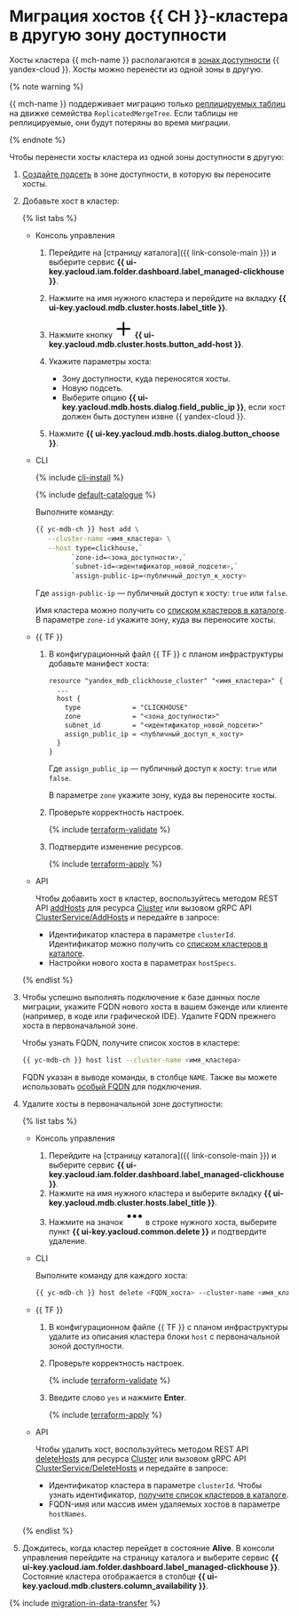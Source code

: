 # Миграция хостов {{ CH }}-кластера в другую зону доступности

Хосты кластера {{ mch-name }} располагаются в [зонах доступности](../../overview/concepts/geo-scope.md) {{ yandex-cloud }}. Хосты можно перенести из одной зоны в другую.

{% note warning %}

{{ mch-name }} поддерживает миграцию только [реплицируемых таблиц](../concepts/replication.md#replicated-tables) на движке семейства `ReplicatedMergeTree`. Если таблицы не реплицируемые, они будут потеряны во время миграции.

{% endnote %}

Чтобы перенести хосты кластера из одной зоны доступности в другую:

1. [Создайте подсеть](../../vpc/operations/subnet-create.md) в зоне доступности, в которую вы переносите хосты.
1. Добавьте хост в кластер:

   {% list tabs %}

   - Консоль управления

      1. Перейдите на [страницу каталога]({{ link-console-main }}) и выберите сервис **{{ ui-key.yacloud.iam.folder.dashboard.label_managed-clickhouse }}**.
      1. Нажмите на имя нужного кластера и перейдите на вкладку **{{ ui-key.yacloud.mdb.cluster.hosts.label_title }}**.
      1. Нажмите кнопку ![image](../../_assets/console-icons/plus.svg) **{{ ui-key.yacloud.mdb.cluster.hosts.button_add-host }}**.
      1. Укажите параметры хоста:

         * Зону доступности, куда переносятся хосты.
         * Новую подсеть.
         * Выберите опцию **{{ ui-key.yacloud.mdb.hosts.dialog.field_public_ip }}**, если хост должен быть доступен извне {{ yandex-cloud }}.

      1. Нажмите **{{ ui-key.yacloud.mdb.hosts.dialog.button_choose }}**.

   - CLI

      {% include [cli-install](../../_includes/cli-install.md) %}

      {% include [default-catalogue](../../_includes/default-catalogue.md) %}

      Выполните команду:

      ```bash
      {{ yc-mdb-ch }} host add \
         --cluster-name <имя_кластера> \
         --host type=clickhouse,`
               `zone-id=<зона_доступности>,`
               `subnet-id=<идентификатор_новой_подсети>,`
               `assign-public-ip=<публичный_доступ_к_хосту>
      ```

      Где `assign-public-ip` — публичный доступ к хосту: `true` или `false`.

      Имя кластера можно получить со [списком кластеров в каталоге](cluster-list.md#list-clusters). В параметре `zone-id` укажите зону, куда вы переносите хосты.

   - {{ TF }}

      1. В конфигурационный файл {{ TF }} с планом инфраструктуры добавьте манифест хоста:

         ```hcl
         resource "yandex_mdb_clickhouse_cluster" "<имя_кластера>" {
           ...
           host {
             type             = "CLICKHOUSE"
             zone             = "<зона_доступности>"
             subnet_id        = "<идентификатор_новой_подсети>"
             assign_public_ip = <публичный_доступ_к_хосту>
           }
         }
         ```

         Где `assign_public_ip` — публичный доступ к хосту: `true` или `false`.

         В параметре `zone` укажите зону, куда вы переносите хосты.

      1. Проверьте корректность настроек.

         {% include [terraform-validate](../../_includes/mdb/terraform/validate.md) %}

      1. Подтвердите изменение ресурсов.

         {% include [terraform-apply](../../_includes/mdb/terraform/apply.md) %}

   - API

      Чтобы добавить хост в кластер, воспользуйтесь методом REST API [addHosts](../api-ref/Cluster/addHosts.md) для ресурса [Cluster](../api-ref/Cluster/index.md) или вызовом gRPC API [ClusterService/AddHosts](../api-ref/grpc/cluster_service.md#AddHosts) и передайте в запросе:

      * Идентификатор кластера в параметре `clusterId`. Идентификатор можно получить со [списком кластеров в каталоге](cluster-list.md#list-clusters).
      * Настройки нового хоста в параметрах `hostSpecs`.

   {% endlist %}

1. Чтобы успешно выполнять подключение к базе данных после миграции, укажите FQDN нового хоста в вашем бэкенде или клиенте (например, в коде или графической IDE). Удалите FQDN прежнего хоста в первоначальной зоне.

   Чтобы узнать FQDN, получите список хостов в кластере:

   ```bash
   {{ yc-mdb-ch }} host list --cluster-name <имя_кластера>
   ```

   FQDN указан в выводе команды, в столбце `NAME`. Также вы можете использовать [особый FQDN](connect.md#special-fqdns) для подключения.

1. Удалите хосты в первоначальной зоне доступности:

   {% list tabs %}

   - Консоль управления

      1. Перейдите на [страницу каталога]({{ link-console-main }}) и выберите сервис **{{ ui-key.yacloud.iam.folder.dashboard.label_managed-clickhouse }}**.
      1. Нажмите на имя нужного кластера и выберите вкладку **{{ ui-key.yacloud.mdb.cluster.hosts.label_title }}**.
      1. Нажмите на значок ![image](../../_assets/console-icons/ellipsis.svg) в строке нужного хоста, выберите пункт **{{ ui-key.yacloud.common.delete }}** и подтвердите удаление.

   - CLI

      Выполните команду для каждого хоста:

      ```bash
      {{ yc-mdb-ch }} host delete <FQDN_хоста> --cluster-name <имя_кластера>
      ```

   - {{ TF }}

      1. В конфигурационном файле {{ TF }} с планом инфраструктуры удалите из описания кластера блоки `host` с первоначальной зоной доступности.
      1. Проверьте корректность настроек.

         {% include [terraform-validate](../../_includes/mdb/terraform/validate.md) %}

      1. Введите слово `yes` и нажмите **Enter**.

         {% include [terraform-apply](../../_includes/mdb/terraform/apply.md) %}

   - API

      Чтобы удалить хост, воспользуйтесь методом REST API [deleteHosts](../api-ref/Cluster/deleteHosts.md) для ресурса [Cluster](../api-ref/Cluster/index.md) или вызовом gRPC API [ClusterService/DeleteHosts](../api-ref/grpc/cluster_service.md#DeleteHosts) и передайте в запросе:

      * Идентификатор кластера в параметре `clusterId`. Чтобы узнать идентификатор, [получите список кластеров в каталоге](cluster-list.md#list-clusters).
      * FQDN-имя или массив имен удаляемых хостов в параметре `hostNames`.

   {% endlist %}

1. Дождитесь, когда кластер перейдет в состояние **Alive**. В консоли управления перейдите на страницу каталога и выберите сервис **{{ ui-key.yacloud.iam.folder.dashboard.label_managed-clickhouse }}**. Состояние кластера отображается в столбце **{{ ui-key.yacloud.mdb.clusters.column_availability }}**.

{% include [migration-in-data-transfer](../../_includes/data-transfer/migration-in-data-transfer.md) %}
